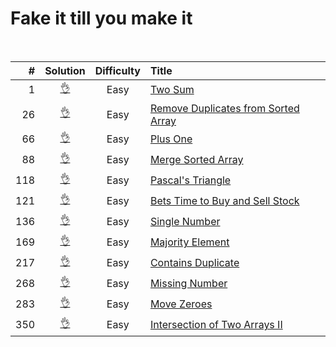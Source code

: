 # Fake it till you make it

<p>
<img src="https://img.shields.io/badge/It's%20Me%2C-Jian-blue" alt="">
<img src="https://img.shields.io/badge/Solved-46%2F2328-orange" alt="">
<img src="https://img.shields.io/badge/Easy-41-green" alt="">
<img src="https://img.shields.io/badge/Medium-5-yellow" alt="">
<img src="https://img.shields.io/badge/Hard-1-red" alt="">
</p>

| #    | Solution                        |  Difficulty | Title |
| ---: | :-----------------------------: | :---------: | :--- |
|    1 | [:ok_hand:](./q00001/README.md) | Easy        | [Two Sum](https://leetcode.com/problems/two-sum/) |
|   26 | [:ok_hand:](./q00001/README.md) | Easy        | [Remove Duplicates from Sorted Array](https://leetcode.com/problems/remove-duplicates-from-sorted-array/) |
|   66 | [:ok_hand:](./q00001/README.md) | Easy        | [Plus One](https://leetcode.com/problems/plus-one/) |
|   88 | [:ok_hand:](./q00001/README.md) | Easy        | [Merge Sorted Array](https://leetcode.com/problems/merge-sorted-array/) |
|  118 | [:ok_hand:](./q00001/README.md) | Easy        | [Pascal's Triangle](https://leetcode.com/problems/pascals-triangle/) |
|  121 | [:ok_hand:](./q00001/README.md) | Easy        | [Bets Time to Buy and Sell Stock](https://leetcode.com/problems/best-time-to-buy-and-sell-stock/) |
|  136 | [:ok_hand:](./q00001/README.md) | Easy        | [Single Number](https://leetcode.com/problems/single-number/) |
|  169 | [:ok_hand:](./q00001/README.md) | Easy        | [Majority Element](https://leetcode.com/problems/majority-element/) |
|  217 | [:ok_hand:](./q00001/README.md) | Easy        | [Contains Duplicate](https://leetcode.com/problems/contains-duplicate/) |
|  268 | [:ok_hand:](./q00001/README.md) | Easy        | [Missing Number](https://leetcode.com/problems/missing-number/) |
|  283 | [:ok_hand:](./q00001/README.md) | Easy        | [Move Zeroes](https://leetcode.com/problems/move-zeroes/) |
|  350 | [:ok_hand:](./q00001/README.md) | Easy        | [Intersection of Two Arrays II](https://leetcode.com/problems/intersection-of-two-arrays-ii/) |
